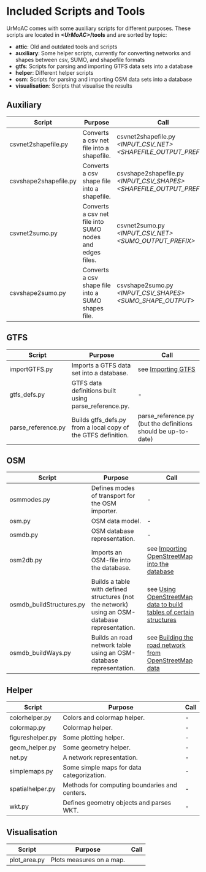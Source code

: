 # Included Scripts and Tools

UrMoAC comes with some auxiliary scripts for different purposes.
These scripts are located in ***&lt;UrMoAC&gt;*/tools** and are sorted by topic:

* **attic**: Old and outdated tools and scripts
* **auxiliary**: Some helper scripts, currently for converting networks and shapes between csv, SUMO, and shapefile formats
* **gtfs**: Scripts for parsing and importing GTFS data sets into a database
* **helper**: Different helper scripts
* **osm**: Scripts for parsing and importing OSM data sets into a database
* **visualisation**: Scripts that visualise the results


## Auxiliary

| Script | Purpose | Call |
| ------ | ------- | ---- |
| csvnet2shapefile.py | Converts a csv net file into a shapefile. | csvnet2shapefile.py *&lt;INPUT_CSV_NET&gt;* *&lt;SHAPEFILE_OUTPUT_PREFIX&gt;* |
| csvshape2shapefile.py | Converts a csv shape file into a shapefile. | csvshape2shapefile.py *&lt;INPUT_CSV_SHAPES&gt;* *&lt;SHAPEFILE_OUTPUT_PREFIX&gt;* |
| csvnet2sumo.py | Converts a csv net file into SUMO nodes and edges files. | csvnet2sumo.py *&lt;INPUT_CSV_NET&gt;* *&lt;SUMO_OUTPUT_PREFIX&gt;* |
| csvshape2sumo.py | Converts a csv shape file into a SUMO shapes file. | csvshape2sumo.py *&lt;INPUT_CSV_SHAPES&gt;* *&lt;SUMO_SHAPE_OUTPUT&gt;* |

## GTFS

| Script | Purpose | Call |
| ------ | ------- | ---- |
| importGTFS.py | Imports a GTFS data set into a database. | see [Importing GTFS](./ImportScripts.md#importing-gtfs) |
| gtfs_defs.py | GTFS data definitions built using parse_reference.py. | - |
| parse_reference.py | Builds gtfs_defs.py from a local copy of the GTFS definition. | parse_reference.py (but the definitions should be up-to-date) |

## OSM

| Script | Purpose | Call |
| ------ | ------- | ---- |
| osmmodes.py | Defines modes of transport for the OSM importer. | - |
| osm.py | OSM data model. | - |
| osmdb.py | OSM database representation. | - |
| osm2db.py | Imports an OSM-file into the database. | see [Importing OpenStreetMap into the database](./ImportScripts.md#importing-openstreetmap-into-the-database) |
| osmdb_buildStructures.py  | Builds a table with defined structures (not the network) using an OSM-database representation. | see [Using OpenStreetMap data to build tables of certain structures](./ImportScripts.md#using-openstreetmap-data-to-build-tables-of-certain-structures) |
| osmdb_buildWays.py  | Builds an road network table using  an OSM-database representation. | see [Building the road network from OpenStreetMap data](./ImportScripts.md#building-the-road-network-from-openstreetmap-data) |

## Helper

| Script | Purpose | Call |
| ------ | ------- | ---- |
| colorhelper.py | Colors and colormap helper. | - |
| colormap.py | Colormap helper. | - |
| figureshelper.py | Some plotting helper. | - |
| geom_helper.py | Some geometry helper. | - |
| net.py  | A network representation. | - |
| simplemaps.py | Some simple maps for data categorization. | - |
| spatialhelper.py | Methods for computing boundaries and centers. | - |
| wkt.py | Defines geometry objects and parses WKT. | - |

## Visualisation

| Script | Purpose | Call |
| ------ | ------- | ---- |
| plot_area.py | Plots measures on a map. | |

